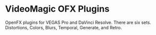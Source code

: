 # VideoMagic OFX Plugins
OpenFX plugins for VEGAS Pro and DaVinci Resolve.
There are six sets. Distortions, Colors, Blurs, Temporal, Generate, and Retro.
